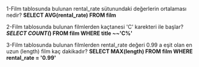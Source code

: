 1-Film tablosunda bulunan rental_rate sütunundaki değerlerin ortalaması nedir?
**SELECT AVG(rental_rate) FROM film**


2-Film tablosunda bulunan filmlerden kaçtanesi 'C' karekteri ile başlar?
***SELECT COUNT(*) FROM film WHERE title ~~'C%'**


3-Film tablosunda bulunan filmlerden rental_rate değeri 0.99 a eşit olan en uzun (length) film kaç dakikadır?
**SELECT MAX(length) FROM film WHERE rental_rate = '0.99'**